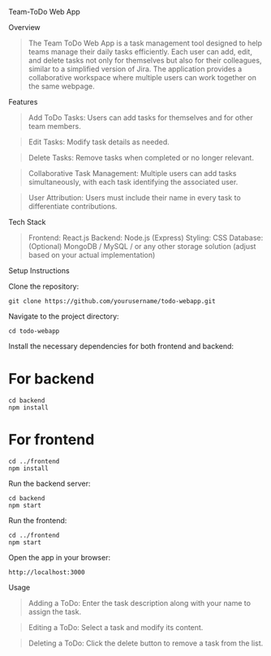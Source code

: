 Team-ToDo Web App


Overview

  >The Team ToDo Web App is a task management tool designed to help teams manage their daily tasks efficiently. Each user can add, edit, and delete tasks not only for themselves but also for their colleagues, similar to a simplified version of Jira. The application provides a collaborative workspace where multiple users can work together on the same webpage.


Features

  >Add ToDo Tasks: Users can add tasks for themselves and for other team members.

  >Edit Tasks: Modify task details as needed.
  
  >Delete Tasks: Remove tasks when completed or no longer relevant.
  
  >Collaborative Task Management: Multiple users can add tasks simultaneously, with each task identifying the associated user.
  
  >User Attribution: Users must include their name in every task to differentiate contributions.


Tech Stack

  >Frontend: React.js
  >Backend: Node.js (Express)
  >Styling: CSS
  >Database: (Optional) MongoDB / MySQL / or any other storage solution (adjust based on your actual implementation)


Setup Instructions

Clone the repository:

    git clone https://github.com/yourusername/todo-webapp.git

Navigate to the project directory:

    cd todo-webapp

Install the necessary dependencies for both frontend and backend:

# For backend
    cd backend
    npm install

# For frontend
    cd ../frontend
    npm install

Run the backend server:

    cd backend
    npm start

Run the frontend:

    cd ../frontend
    npm start

Open the app in your browser:

    http://localhost:3000


Usage

  >Adding a ToDo: Enter the task description along with your name to assign the task.

  >Editing a ToDo: Select a task and modify its content.
  
  >Deleting a ToDo: Click the delete button to remove a task from the list.
